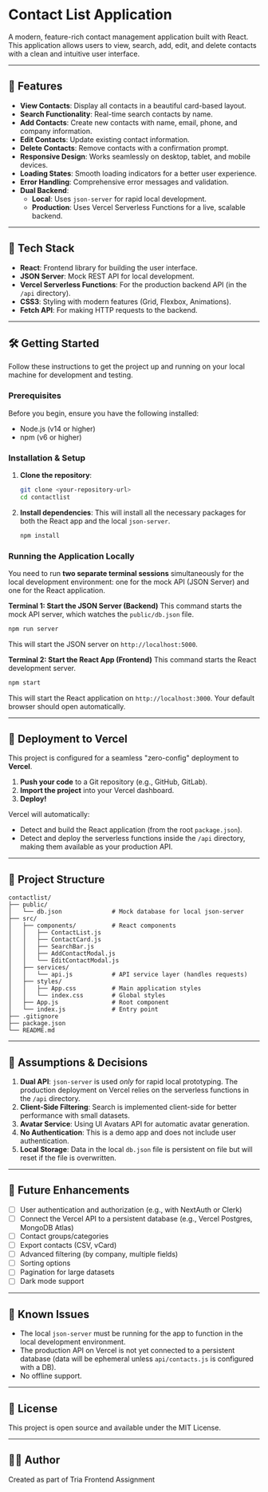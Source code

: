 # Contact List Application

A modern, feature-rich contact management application built with React. This application allows users to view, search, add, edit, and delete contacts with a clean and intuitive user interface.

-----

## 🌟 Features

  - **View Contacts**: Display all contacts in a beautiful card-based layout.
  - **Search Functionality**: Real-time search contacts by name.
  - **Add Contacts**: Create new contacts with name, email, phone, and company information.
  - **Edit Contacts**: Update existing contact information.
  - **Delete Contacts**: Remove contacts with a confirmation prompt.
  - **Responsive Design**: Works seamlessly on desktop, tablet, and mobile devices.
  - **Loading States**: Smooth loading indicators for a better user experience.
  - **Error Handling**: Comprehensive error messages and validation.
  - **Dual Backend**:
      - **Local**: Uses `json-server` for rapid local development.
      - **Production**: Uses Vercel Serverless Functions for a live, scalable backend.

-----

## 🚀 Tech Stack

  - **React**: Frontend library for building the user interface.
  - **JSON Server**: Mock REST API for local development.
  - **Vercel Serverless Functions**: For the production backend API (in the `/api` directory).
  - **CSS3**: Styling with modern features (Grid, Flexbox, Animations).
  - **Fetch API**: For making HTTP requests to the backend.

-----

## 🛠️ Getting Started

Follow these instructions to get the project up and running on your local machine for development and testing.

### Prerequisites

Before you begin, ensure you have the following installed:

  - Node.js (v14 or higher)
  - npm (v6 or higher)

### Installation & Setup

1.  **Clone the repository**:

    ```bash
    git clone <your-repository-url>
    cd contactlist
    ```

2.  **Install dependencies**:
    This will install all the necessary packages for both the React app and the local `json-server`.

    ```bash
    npm install
    ```

### Running the Application Locally

You need to run **two separate terminal sessions** simultaneously for the local development environment: one for the mock API (JSON Server) and one for the React application.

**Terminal 1: Start the JSON Server (Backend)**
This command starts the mock API server, which watches the `public/db.json` file.

```bash
npm run server
```

This will start the JSON server on `http://localhost:5000`.

**Terminal 2: Start the React App (Frontend)**
This command starts the React development server.

```bash
npm start
```

This will start the React application on `http://localhost:3000`. Your default browser should open automatically.

-----

## 🚀 Deployment to Vercel

This project is configured for a seamless "zero-config" deployment to **Vercel**.

1.  **Push your code** to a Git repository (e.g., GitHub, GitLab).
2.  **Import the project** into your Vercel dashboard.
3.  **Deploy\!**

Vercel will automatically:

  - Detect and build the React application (from the root `package.json`).
  - Detect and deploy the serverless functions inside the `/api` directory, making them available as your production API.

-----

## 📁 Project Structure

```
contactlist/
├── public/
│   └── db.json              # Mock database for local json-server
├── src/
│   ├── components/          # React components
│   │   ├── ContactList.js
│   │   ├── ContactCard.js
│   │   ├── SearchBar.js
│   │   ├── AddContactModal.js
│   │   └── EditContactModal.js
│   ├── services/
│   │   └── api.js           # API service layer (handles requests)
│   ├── styles/
│   │   ├── App.css          # Main application styles
│   │   └── index.css        # Global styles
│   ├── App.js               # Root component
│   └── index.js             # Entry point
├── .gitignore
├── package.json
└── README.md
```

-----

## 📝 Assumptions & Decisions

1.  **Dual API**: `json-server` is used *only* for rapid local prototyping. The production deployment on Vercel relies on the serverless functions in the `/api` directory.
2.  **Client-Side Filtering**: Search is implemented client-side for better performance with small datasets.
3.  **Avatar Service**: Using UI Avatars API for automatic avatar generation.
4.  **No Authentication**: This is a demo app and does not include user authentication.
5.  **Local Storage**: Data in the local `db.json` file is persistent on file but will reset if the file is overwritten.

-----

## 🔮 Future Enhancements

  - [ ] User authentication and authorization (e.g., with NextAuth or Clerk)
  - [ ] Connect the Vercel API to a persistent database (e.g., Vercel Postgres, MongoDB Atlas)
  - [ ] Contact groups/categories
  - [ ] Export contacts (CSV, vCard)
  - [ ] Advanced filtering (by company, multiple fields)
  - [ ] Sorting options
  - [ ] Pagination for large datasets
  - [ ] Dark mode support

-----

## 🐛 Known Issues

  - The local `json-server` must be running for the app to function in the local development environment.
  - The production API on Vercel is not yet connected to a persistent database (data will be ephemeral unless `api/contacts.js` is configured with a DB).
  - No offline support.

-----

## 📄 License

This project is open source and available under the MIT License.

-----

## 👨‍💻 Author

Created as part of Tria Frontend Assignment
